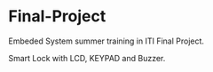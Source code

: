 # Final-Project

Embeded System summer training in ITI Final Project.

Smart Lock with LCD, KEYPAD and Buzzer. 
